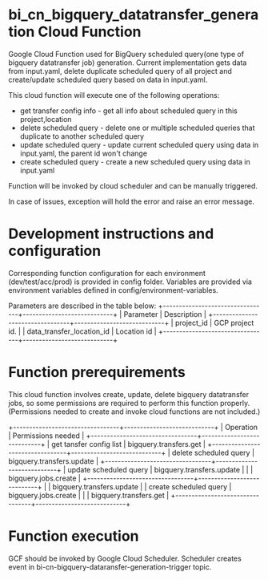 # bi_cn_bigquery_datatransfer_generation Cloud Function

Google Cloud Function used for BigQuery scheduled query(one type of bigquery datatransfer job) generation. Current implementation gets data from input.yaml, delete duplicate scheduled query of all project and create/update scheduled query based on data in input.yaml.

This cloud function will execute one of the following operations:
- get transfer config info - get all info about scheduled query in this project,location
- delete scheduled query - delete one or multiple scheduled queries that duplicate to another scheduled query
- update scheduled query - update current scheduled query using data in input.yaml, the parent id won't change
- create scheduled query - create a new scheduled query using data in input.yaml

Function will be invoked by cloud scheduler and can be manually triggered.

In case of issues, exception will hold the error and raise an error message.


# Development instructions and configuration

Corresponding function configuration for each environment (dev/test/acc/prod) is provided in config folder.
Variables are provided via environment variables defined in config/environment-variables.

Parameters are described in the table below:
+---------------------------------+----------------------------+
|    Parameter                    | Description                |
+---------------------------------+----------------------------+
| project_id                      | GCP project id.            |
| data_transfer_location_id       | Location id                |
+---------------------------------+----------------------------+


# Function prerequirements

This cloud function involves create, update, delete bigquery datatransfer jobs, so some permissions are required to perform this function properly. (Permissions needed to create and invoke cloud functions are not included.)

+---------------------------------+----------------------------+
|    Operation                    | Permissions needed         |
+---------------------------------+----------------------------+
| get tansfer config list         | bigquery.transfers.get     |
+---------------------------------+----------------------------+
| delete scheduled query          | bigquery.transfers.update  |
+---------------------------------+----------------------------+
| update scheduled query          | bigquery.transfers.update  |
|                                 | bigquery.jobs.create       |
+---------------------------------+----------------------------+
|                                 | bigquery.transfers.update  |
| create scheduled query          | bigquery.jobs.create       |
|                                 | bigquery.transfers.get     |
+---------------------------------+----------------------------+


# Function execution

GCF should be invoked by Google Cloud Scheduler.
Scheduler creates event in bi-cn-bigquery-dataransfer-generation-trigger topic.
